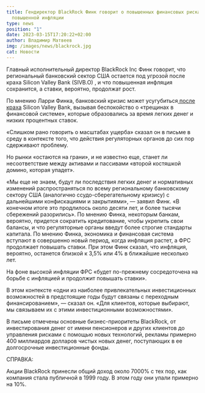 ```yaml
---
title: Гендиректор BlackRock Финк говорит о повышенных финансовых рисках и
  повышенной инфляции
type: news
position: "1"
date: 2023-03-15T17:20:22+02:00
author: Владимир Матвеев
img: /images/news/blackrock.jpg
cat: Новости
---
```

Главный исполнительный директор BlackRock Inc Финк говорит, что региональный банковский сектор США остается под угрозой после краха Silicon Valley Bank (SIVB.O) , и что повышенная инфляция сохранится, а ставки, вероятно, продолжат рост. 

По мнению Ларри Финка, банковский кризис может усугубиться[ после краха](https://www.blackrock.com/corporate/investor-relations/larry-fink-annual-chairmans-letter) Silicon Valley Bank, вызывая беспокойство о «трещинах в финансовой системе», которые образовались за время легких денег и низких процентных ставок. 

«Слишком рано говорить о масштабах ущерба» сказал он в письме в среду в контексте того, что действия регуляторных органов до сих пор сдерживают проблему.

Но рынки «остаются на грани», и не известно еще, станет ли несоответствие между активами и пассивами «второй костяшкой домино, которая упадет».

«Мы еще не знаем, будут ли последствия легких денег и нормативных изменений распространяться по всему региональному банковскому сектору США (аналогично ссудо-сберегательному кризису) с дальнейшими конфискациями и закрытиями», — заявил Финк. «В конечном итоге это продлилось около десяти лет, и более тысячи сбережений разорились».
По мнению Финка, некоторым банкам, вероятно, придется сократить кредитование, чтобы укрепить свои балансы, и что регуляторные органы введут более строгие стандарты капитала. 
По мнению Финка, экономика и финансовая система вступают в совершенно новый период, когда инфляция растет, а ФРС продолжает повышать ставки. При этом Финк сказал, что инфляция, вероятно, останется близкой к 3,5% или 4% в ближайшие несколько лет.

На фоне высокой инфляции ФРС «будет по-прежнему сосредоточена на борьбе с инфляцией и продолжит повышать ставки». 

В этом контексте «одни из наиболее привлекательных инвестиционных возможностей в предстоящие годы будут связаны с переходным финансированием», — сказал он. «Для клиентов, которые выбирают, мы связываем их с этими инвестиционными возможностями».

В письме отмечены основные бизнес-приоритеты BlackRock, от инвестирования денег от имени пенсионеров и других клиентов до управления рисками с помощью новых технологий, рекламы примерно 400 миллиардов долларов чистых новых денег, поступающих в ее долгосрочные инвестиционные фонды.

СПРАВКА:

Акции BlackRock принесли общий доход около 7000% с тех пор, как компания стала публичной в 1999 году. В этом году они упали примерно на 10%.